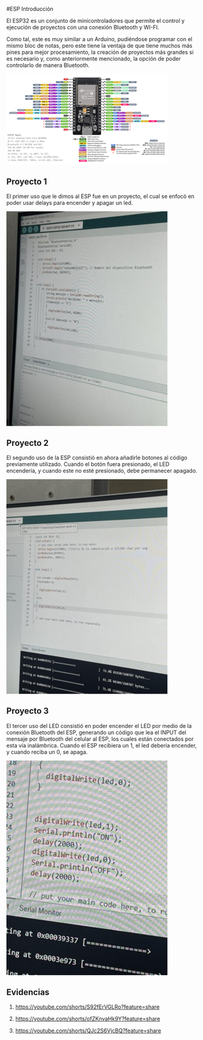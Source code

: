 #ESP Introducción

El ESP32 es un conjunto de minicontroladores que permite el control y ejecución de proyectos con una conexión Bluetooth y WI-FI.

Como tal, este es muy similar a un Arduino, pudiéndose programar con el mismo bloc de notas, pero este tiene la ventaja de que tiene muchos más pines para mejor procesamiento, la creación de proyectos más grandes si es necesario y, como anteriormente mencionado, la opción de poder controlarlo de manera Bluetooth.


<img src="../recursos/imgs/esp.jpg" alt="esp" width="420">



## Proyecto 1

El primer uso que le dimos al ESP fue en un proyecto, el cual se enfocó en poder usar delays para encender y apagar un led.

<img src="../recursos/imgs/espproyecto1.png" alt="esp1" width="420">


## Proyecto 2

El segundo uso de la ESP consistió en ahora añadirle botones al código previamente utilizado. Cuando el botón fuera presionado, el LED encendería, y cuando este no esté presionado, debe permanecer apagado.

<img src="../recursos/imgs/espproyecto2.png" alt="esp2" width="420">


## Proyecto 3

El tercer uso del LED consistió en poder encender el LED por medio de la conexión Bluetooth del ESP, generando un código que lea el INPUT del mensaje por Bluetooth del celular al ESP, los cuales están conectados por esta vía inalámbrica. Cuando el ESP recibiera un 1, el led debería encender, y cuando reciba un 0, se apaga.

<img src="../recursos/imgs/espproyecto3.png" alt="esp3" width="420">


## Evidencias

1. https://youtube.com/shorts/S92fErVGLRo?feature=share

2. https://youtube.com/shorts/ofZKnvaHk9Y?feature=share

3. https://youtube.com/shorts/QJc2S6VjcBQ?feature=share
